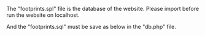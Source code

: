 The "footprints.spl" file is the database of the website. Please import before run the website on localhost.

And the "footprints.sql" must be save as below in the "db.php" file.

  <?php

  $con = mysqli_connect("localhost","root","","footprints");

  ?> 
